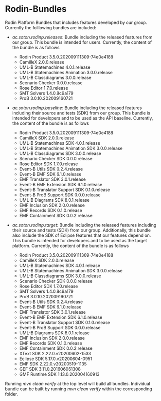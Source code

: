 # Rodin-Bundles
Rodin Platform Bundles that includes features developed by our
group. Currently the folllowing bundles are included:

* *ac.soton.rodinp.releases*: Bundle including the released features
  from our group. This bundle is intended for users. Currently, the
  content of the bundle is as follows
  - Rodin Product 3.5.0.202009111309-74e0e4188
  - CamilleX 2.0.0.release
  - UML-B Statemachines 4.0.1.release
  - UML-B Statemachines Animation 3.0.0.release
  - UML-B Classdiagrams 3.0.0.release
  - Scenario Checker 0.0.0.release
  - Rose Editor 1.7.0.release
  - SMT Solvers 1.4.0.8c9a179
  - ProB 3.0.10.202009160721

* *ac.soton.rodinp.baseline*: Bundle including the released features
  including their source and tests (SDK) from our group. This bundle
  is intended for developers and to be used as the API baseline.
  Currently, the content of the bundle is as follows
  - Rodin Product 3.5.0.202009111309-74e0e4188
  - CamilleX SDK 2.0.0.release
  - UML-B Statemachines SDK 4.0.1.release
  - UML-B Statemachines Animation SDK 3.0.0.release
  - UML-B Classdiagrams SDK 3.0.0.release
  - Scenario Checker SDK 0.0.0.release
  - Rose Editor SDK 1.7.0.release
  - Event-B Utils SDK 0.2.4.release
  - Event-B EMF SDK 6.1.0.release
  - EMF Translator SDK 3.0.1.release
  - Event-B EMF Extension SDK 6.1.0.release
  - Event-B Translator Support SDK 0.1.0.release
  - Event-B ProB Support SDK 0.0.0.release
  - UML-B Diagrams SDK 8.0.1.release
  - EMF Inclusion SDK 2.0.0.release
  - EMF Records SDK 0.1.0.release
  - EMF Containment SDK 0.0.2.release


* *ac.soton.rodinp.target*: Bundle including the released features
  including their source and tests (SDK) from our group. Additionally,
  this bundle also include the SDK of Eclipse features that our
  features depend on. This bundle is intended for developers and to be
  used as the target platform. Currently, the content of the bundle is
  as follows
  - Rodin Product 3.5.0.202009111309-74e0e4188
  - CamilleX SDK 2.0.0.release
  - UML-B Statemachines SDK 4.0.1.release
  - UML-B Statemachines Animation SDK 3.0.0.release
  - UML-B Classdiagrams SDK 3.0.0.release
  - Scenario Checker SDK 0.0.0.release
  - Rose Editor SDK 1.7.0.release
  - SMT Solvers 1.4.0.8c9a179
  - ProB 3.0.10.202009160721
  - Event-B Utils SDK 0.2.4.release
  - Event-B EMF SDK 6.1.0.release
  - EMF Translator SDK 3.0.1.release
  - Event-B EMF Extension SDK 6.1.0.release
  - Event-B Translator Support SDK 0.1.0.release
  - Event-B ProB Support SDK 0.0.0.release
  - UML-B Diagrams SDK 8.0.1.release
  - EMF Inclusion SDK 2.0.0.release
  - EMF Records SDK 0.1.0.release
  - EMF Containment SDK 0.0.2.release
  - XText SDK 2.22.0.v20200602-1533
  - Eclipse SDK 5.17.0.v20200604-0951
  - EMF SDK 2.22.0.v20200519-1135
  - GEF SDK 3.11.0.201606061308
  - GMF Runtime SDK 1.13.0.202004160913

Running *mvn clean verify* at the top level will build all
bundles. Individual bundle can be built by running *mvn clean verify*
within the corresponding folder.

